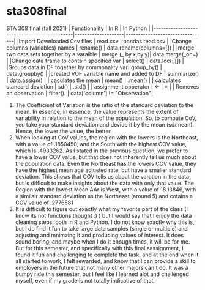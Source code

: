 # sta308final
STA 308 final (fall 2021)
| Functionality                               | In R               | In Python                      |
|---------------------------------------------|--------------------|--------------------------------|
|Import Downloaded Csv files                  | read.csv           | pandas.read.csv                |
|Change columns (variables) names             | rename()           | data.rename(columns=[])        |
|merge two data sets together by a varaible   | merge (_ by.x,by.y)| data.merge(_on=)               |
|Change data frame to contain specified var   | select()           | data.loc(:,[])                 |
|Groups data in DF together by commonality var| group_by()         | data.groupby()                 |
|created VOF variable name and added to DF    | summarize()        | data.assign()                  |
| caculates the mean                          | mean()             | .mean()                        |
| calculates standard deviation               | sd()               | .std()                         |
| assignment opperator                        | <-                 | =                              |
| Removes an observation                      | filter().          | data['column'] != "Observation"|





1. The Coefficient of Variation is the ratio of the standard deviation to the mean. In essence, in essence, the value represents the extent of variability in relation to the mean of the population. So, to compute CoV, you take your standard deviation and devide it by the mean (sd/mean). Hence, the lower the value, the better.
2. When looking at CoV values, the region with the lowers is the Northeast, with a value of .1850450, and the South with the highest COV value, which is .4933262. As I stated in the previous question, we prefer to have a lower COV value, but that does not inherently tell us much about the population data. Even the Northeast has the lowers COV value, they have the highest mean age adjusted rate, but have a smaller standard deviation. This shows that COV tells us about the varation in the data, but is difficult to make insights about the data with only that value. The Region with the lowest Mean AAr is West, with a value of 18.13846, with a similair standard deviation as the Northeast (around 5) and cotains a COV value of .2776581
3. It is difficult to figure out exactly what my favorite part of the class (I know its not functions thought :) ) but I would say that I enjoy the data cleaning steps, both in R and Python. I do not know exactly why this is, but I do find it fun to take large data samples (single or multiple) and adjusting and mnimzing it and producing values of interest. It does sound boring, and maybe when I do it enough times, it will be for me. But for this semester, and specifically with this final aassignment, I found it fun and challenging to complete the task, and at the end when it all started to work, I felt rewarded, and know that I can provide a skill to employers in the future that not many other majors can't do. It was a bumpy ride this semester, but I feel like I learned alot and challenged myself, even if my grade is not totally indicative of that. 
